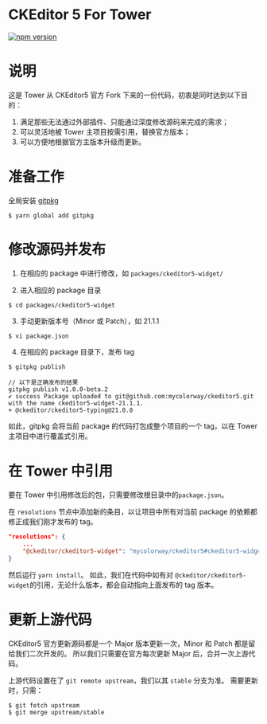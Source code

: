 CKEditor 5 For Tower
===================================

[![npm version](https://badge.fury.io/js/ckeditor5.svg)](https://www.npmjs.com/package/ckeditor5)

# 说明

这是 Tower 从 CKEditor5 官方 Fork 下来的一份代码，初衷是同时达到以下目的：
1. 满足那些无法通过外部插件、只能通过深度修改源码来完成的需求；
2. 可以灵活地被 Tower 主项目按需引用，替换官方版本；
3. 可以方便地根据官方主版本升级而更新。

# 准备工作

全局安装 [gitpkg](https://github.com/ramasilveyra/gitpkg)
```
$ yarn global add gitpkg
```

# 修改源码并发布

1. 在相应的 package 中进行修改，如 `packages/ckeditor5-widget/`

2. 进入相应的 package 目录
```
$ cd packages/ckeditor5-widget
```

3. 手动更新版本号（Minor 或 Patch），如 21.1.1
```
$ vi package.json
```

4. 在相应的 package 目录下，发布 tag
```
$ gitpkg publish

// 以下是正确发布的结果
gitpkg publish v1.0.0-beta.2
✔ success Package uploaded to git@github.com:mycolorway/ckeditor5.git with the name ckeditor5-widget-21.1.1.
+ @ckeditor/ckeditor5-typing@21.0.0
```

如此，gitpkg 会将当前 package 的代码打包成整个项目的一个 tag，以在 Tower 主项目中进行覆盖式引用。

# 在 Tower 中引用

要在 Tower 中引用修改后的包，只需要修改根目录中的`package.json`。

在 `resolutions` 节点中添加新的条目，以让项目中所有对当前 package 的依赖都修正成我们刚才发布的 tag。


```json
"resolutions": {
	...
	"@ckeditor/ckeditor5-widget": "mycolorway/ckeditor5#ckeditor5-widget-21.1.1",
}
```

然后运行 `yarn install`。
如此，我们在代码中如有对 `@ckeditor/ckeditor5-widget`的引用，无论什么版本，都会自动指向上面发布的 tag 版本。

# 更新上游代码

CKEditor5 官方更新源码都是一个 Major 版本更新一次，Minor 和 Patch 都是留给我们二次开发的。
所以我们只需要在官方每次更新 Major 后，合并一次上游代码。

上游代码设置在了 `git remote upstream`，我们以其 `stable` 分支为准。
需要更新时，只需：
```
$ git fetch upstream
$ git merge upstream/stable
```
